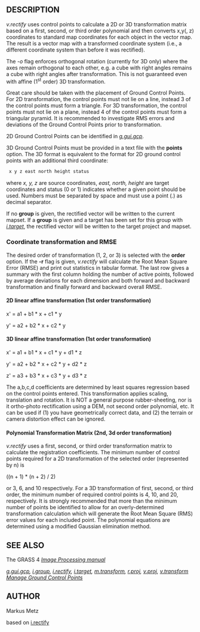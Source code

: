 ## DESCRIPTION

*v.rectify* uses control points to calculate a 2D or 3D transformation
matrix based on a first, second, or third order polynomial and then
converts x,y(, z) coordinates to standard map coordinates for each
object in the vector map. The result is a vector map with a transformed
coordinate system (i.e., a different coordinate system than before it
was rectified).

The *-o* flag enforces orthogonal rotation (currently for 3D only) where
the axes remain orthogonal to each other, e.g. a cube with right angles
remains a cube with right angles after transformation. This is not
guaranteed even with affine (1<sup>st</sup> order) 3D transformation.

Great care should be taken with the placement of Ground Control Points.
For 2D transformation, the control points must not lie on a line,
instead 3 of the control points must form a triangle. For 3D
transformation, the control points must not lie on a plane, instead 4 of
the control points must form a triangular pyramid. It is recommended to
investigate RMS errors and deviations of the Ground Control Points prior
to transformation.

2D Ground Control Points can be identified in
*[g.gui.gcp](g.gui.gcp.md)*.

3D Ground Control Points must be provided in a text file with the
**points** option. The 3D format is equivalent to the format for 2D
ground control points with an additional third coordinate:

```sh
 x y z east north height status
```

where *x, y, z* are source coordinates, *east, north, height* are target
coordinates and status (0 or 1) indicates whether a given point should
be used. Numbers must be separated by space and must use a point (.) as
decimal separator.

If no **group** is given, the rectified vector will be written to the
current mapset. If a **group** is given and a target has been set for
this group with *[i.target](i.target.md)*, the rectified vector will be
written to the target project and mapset.

### Coordinate transformation and RMSE

The desired order of transformation (1, 2, or 3) is selected with the
**order** option. If the **-r** flag is given, *v.rectify* will
calculate the Root Mean Square Error (RMSE) and print out statistics in
tabular format. The last row gives a summary with the first column
holding the number of active points, followed by average deviations for
each dimension and both forward and backward transformation and finally
forward and backward overall RMSE.

#### 2D linear affine transformation (1st order transformation)

x' = a1 + b1 \* x + c1 \* y

y' = a2 + b2 \* x + c2 \* y

#### 3D linear affine transformation (1st order transformation)

x' = a1 + b1 \* x + c1 \* y + d1 \* z

y' = a2 + b2 \* x + c2 \* y + d2 \* z

z' = a3 + b3 \* x + c3 \* y + d3 \* z

The a,b,c,d coefficients are determined by least squares regression
based on the control points entered. This transformation applies
scaling, translation and rotation. It is NOT a general purpose
rubber-sheeting, nor is it ortho-photo rectification using a DEM, not
second order polynomial, etc. It can be used if (1) you have
geometrically correct data, and (2) the terrain or camera distortion
effect can be ignored.

#### Polynomial Transformation Matrix (2nd, 3d order transformation)

*v.rectify* uses a first, second, or third order transformation matrix
to calculate the registration coefficients. The minimum number of
control points required for a 2D transformation of the selected order
(represented by n) is

((n + 1) \* (n + 2) / 2)

or 3, 6, and 10 respectively. For a 3D transformation of first, second,
or third order, the minimum number of required control points is 4, 10,
and 20, respectively. It is strongly recommended that more than the
minimum number of points be identified to allow for an overly-determined
transformation calculation which will generate the Root Mean Square
(RMS) error values for each included point. The polynomial equations are
determined using a modified Gaussian elimination method.

## SEE ALSO

The GRASS 4 *[Image Processing
manual](https://grass.osgeo.org/gdp/imagery/grass4_image_processing.pdf)*

*[g.gui.gcp](g.gui.gcp.md), [i.group](i.group.md),
[i.rectify](i.rectify.md), [i.target](i.target.md),
[m.transform](m.transform.md), [r.proj](r.proj.md), [v.proj](v.proj.md),
[v.transform](v.transform.md)*  
*[Manage Ground Control Points](wxGUI.gcp.md)*

## AUTHOR

Markus Metz

based on [i.rectify](i.rectify.md)
